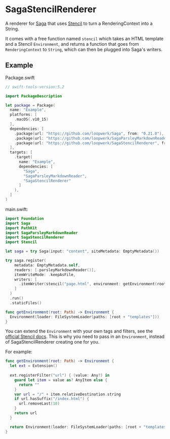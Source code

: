 # SagaStencilRenderer
A renderer for [Saga](https://github.com/loopwerk/Saga) that uses [Stencil](https://github.com/stencilproject/Stencil) to turn a RenderingContext into a String.

It comes with a free function named `stencil` which takes an HTML template and a Stencil `Environment`, and returns a function that goes from `RenderingContext` to `String`, which can then be plugged into Saga's writers.

## Example
Package.swift

``` swift
// swift-tools-version:5.2

import PackageDescription

let package = Package(
  name: "Example",
  platforms: [
    .macOS(.v10_15)
  ],
  dependencies: [
    .package(url: "https://github.com/loopwerk/Saga", from: "0.21.0"),
    .package(url: "https://github.com/loopwerk/SagaParsleyMarkdownReader", from: "0.4.0"),
    .package(url: "https://github.com/loopwerk/SagaStencilRenderer", from: "0.2.0")
  ],
  targets: [
    .target(
      name: "Example",
      dependencies: [
        "Saga",
        "SagaParsleyMarkdownReader",
        "SagaStencilRenderer"
      ]
    ),
  ]
)
```

main.swift:

```swift
import Foundation
import Saga
import PathKit
import SagaParsleyMarkdownReader
import SagaStencilRenderer
import Stencil

let saga = try Saga(input: "content", siteMetadata: EmptyMetadata())

try saga.register(
    metadata: EmptyMetadata.self,
    readers: [.parsleyMarkdownReader()],
    itemWriteMode: .keepAsFile,
    writers: [
      .itemWriter(stencil("page.html", environment: getEnvironment(root: saga.rootPath)))
    ]
  )
  .run()
  .staticFiles()

func getEnvironment(root: Path) -> Environment {
  Environment(loader: FileSystemLoader(paths: [root + "templates"]))
}
```

You can extend the `Environment` with your own tags and filters, see the [official Stencil docs](https://stencil.fuller.li/en/latest/custom-template-tags-and-filters.html). This is why you need to pass in an `Environment`, instead of SagaStencilRenderer creating one for you.

For example:

```swift
func getEnvironment(root: Path) -> Environment {
  let ext = Extension()
  
  ext.registerFilter("url") { (value: Any?) in
    guard let item = value as? AnyItem else {
      return ""
    }
    var url = "/" + item.relativeDestination.string
    if url.hasSuffix("/index.html") {
      url.removeLast(10)
    }
    return url
  }

  return Environment(loader: FileSystemLoader(paths: [root + "templates"]), extensions: [ext])
}
```
